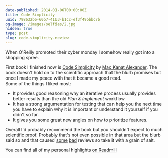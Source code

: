 ```yaml
---
date-published: 2014-01-06T00:00:00Z
title: Code Simplicity
uuid: 798632b6-60b7-4163-b1cc-ef3f49bbbc7b
og-image: /images/selfies/2.jpg
hidden: true
type: post
slug: code-simplicity-review
---
```

When O'Reilly promoted their cyber monday I somehow really got into a shopping
spree.

First book I finished now is [Code Simplicity](http://shop.oreilly.com/product/0636920022251.do) by
[Max Kanat Alexander](http://max.kanat-alexander.com/). The book doesn't hold on to the
scientific approach that the blurb promises but once I made my peace with that
it became a good read.   
Some of the things I liked most:

- It provides good reasoning why an iterative process usually provides better
  results than the old *Plan & Implement* workflow.
- It has a strong argumentation for testing that can help you the next time
  you have to explain why it is important or understand it yourself if you didn't
  so far.
- It gives you some great new angles on how to prioritize features.

Overall I'd probably recommend the book but you shouldn't expect to much
scientific proof. Probably that's not even possible in that area but the
blurb said so and that caused
[some](https://readmill.com/christoffer/reads/code-simplicity)
[bad](https://readmill.com/chdorner/reads/code-simplicity) reviews so take it
with a grain of salt.

You can find all of my personal highlights [on Readmill](https://readmill.com/mklappstuhl/reads/code-simplicity)
